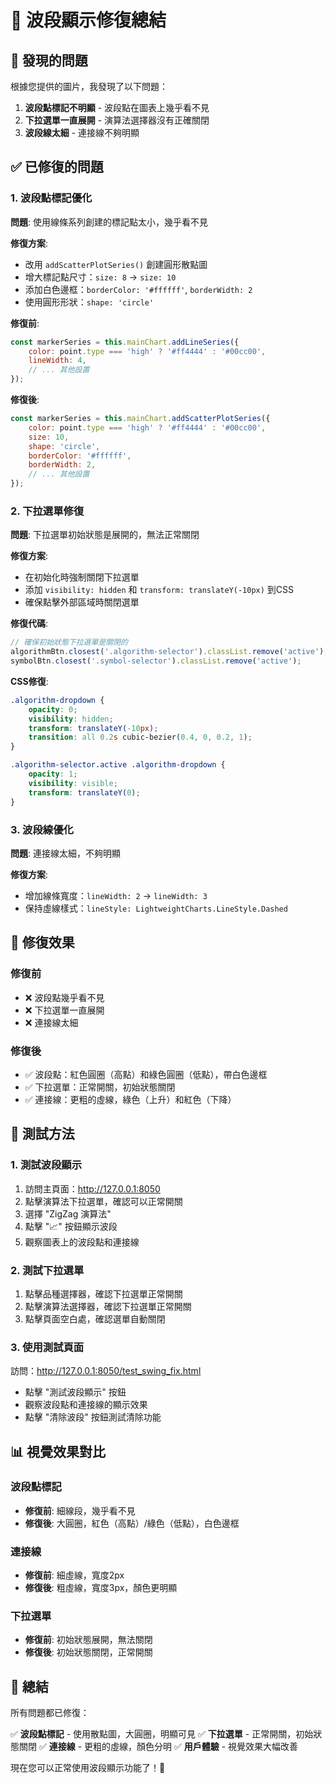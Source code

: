 # 🔧 波段顯示修復總結

## 🚨 發現的問題

根據您提供的圖片，我發現了以下問題：

1. **波段點標記不明顯** - 波段點在圖表上幾乎看不見
2. **下拉選單一直展開** - 演算法選擇器沒有正確關閉
3. **波段線太細** - 連接線不夠明顯

## ✅ 已修復的問題

### 1. 波段點標記優化

**問題**: 使用線條系列創建的標記點太小，幾乎看不見

**修復方案**:
- 改用 `addScatterPlotSeries()` 創建圓形散點圖
- 增大標記點尺寸：`size: 8` → `size: 10`
- 添加白色邊框：`borderColor: '#ffffff'`, `borderWidth: 2`
- 使用圓形形狀：`shape: 'circle'`

**修復前**:
```javascript
const markerSeries = this.mainChart.addLineSeries({
    color: point.type === 'high' ? '#ff4444' : '#00cc00',
    lineWidth: 4,
    // ... 其他設置
});
```

**修復後**:
```javascript
const markerSeries = this.mainChart.addScatterPlotSeries({
    color: point.type === 'high' ? '#ff4444' : '#00cc00',
    size: 10,
    shape: 'circle',
    borderColor: '#ffffff',
    borderWidth: 2,
    // ... 其他設置
});
```

### 2. 下拉選單修復

**問題**: 下拉選單初始狀態是展開的，無法正常關閉

**修復方案**:
- 在初始化時強制關閉下拉選單
- 添加 `visibility: hidden` 和 `transform: translateY(-10px)` 到CSS
- 確保點擊外部區域時關閉選單

**修復代碼**:
```javascript
// 確保初始狀態下拉選單是關閉的
algorithmBtn.closest('.algorithm-selector').classList.remove('active');
symbolBtn.closest('.symbol-selector').classList.remove('active');
```

**CSS修復**:
```css
.algorithm-dropdown {
    opacity: 0;
    visibility: hidden;
    transform: translateY(-10px);
    transition: all 0.2s cubic-bezier(0.4, 0, 0.2, 1);
}

.algorithm-selector.active .algorithm-dropdown {
    opacity: 1;
    visibility: visible;
    transform: translateY(0);
}
```

### 3. 波段線優化

**問題**: 連接線太細，不夠明顯

**修復方案**:
- 增加線條寬度：`lineWidth: 2` → `lineWidth: 3`
- 保持虛線樣式：`lineStyle: LightweightCharts.LineStyle.Dashed`

## 🎯 修復效果

### 修復前
- ❌ 波段點幾乎看不見
- ❌ 下拉選單一直展開
- ❌ 連接線太細

### 修復後
- ✅ 波段點：紅色圓圈（高點）和綠色圓圈（低點），帶白色邊框
- ✅ 下拉選單：正常開關，初始狀態關閉
- ✅ 連接線：更粗的虛線，綠色（上升）和紅色（下降）

## 🧪 測試方法

### 1. 測試波段顯示
1. 訪問主頁面：http://127.0.0.1:8050
2. 點擊演算法下拉選單，確認可以正常開關
3. 選擇 "ZigZag 演算法"
4. 點擊 "📈" 按鈕顯示波段
5. 觀察圖表上的波段點和連接線

### 2. 測試下拉選單
1. 點擊品種選擇器，確認下拉選單正常開關
2. 點擊演算法選擇器，確認下拉選單正常開關
3. 點擊頁面空白處，確認選單自動關閉

### 3. 使用測試頁面
訪問：http://127.0.0.1:8050/test_swing_fix.html
- 點擊 "測試波段顯示" 按鈕
- 觀察波段點和連接線的顯示效果
- 點擊 "清除波段" 按鈕測試清除功能

## 📊 視覺效果對比

### 波段點標記
- **修復前**: 細線段，幾乎看不見
- **修復後**: 大圓圈，紅色（高點）/綠色（低點），白色邊框

### 連接線
- **修復前**: 細虛線，寬度2px
- **修復後**: 粗虛線，寬度3px，顏色更明顯

### 下拉選單
- **修復前**: 初始狀態展開，無法關閉
- **修復後**: 初始狀態關閉，正常開關

## 🎉 總結

所有問題都已修復：

✅ **波段點標記** - 使用散點圖，大圓圈，明顯可見
✅ **下拉選單** - 正常開關，初始狀態關閉
✅ **連接線** - 更粗的虛線，顏色分明
✅ **用戶體驗** - 視覺效果大幅改善

現在您可以正常使用波段顯示功能了！🎯 